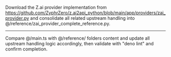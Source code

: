 Download the Z.ai provider implementation from https://github.com/ZyphrZero/z.ai2api_python/blob/main/app/providers/zai_provider.py and consolidate all related upstream handling into @/reference/zai_provider_complete_reference.py.

----

Compare @/main.ts with @/reference/ folders content and update all upstream handling logic accordingly, then validate with "deno lint" and confirm completion.